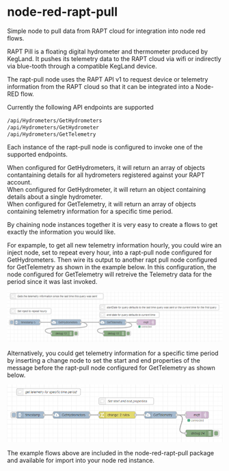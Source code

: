 # node-red-rapt-pull
Simple node to pull data from RAPT cloud for integration into node red flows.

RAPT Pill is a floating digital hydrometer and thermometer produced by KegLand.
It pushes its telemetry data to the RAPT cloud via wifi or indirectly via blue-tooth through a compatible KegLand device.

The rapt-pull node uses the RAPT API v1 to request device or telemetry information from the RAPT cloud so that it can be integrated into a Node-RED flow.

Currently the following API endpoints are supported 

```
/api​/Hydrometers​/GetHydrometers
/api​/Hydrometers​/GetHydrometer
/api​/Hydrometers​/GetTelemetry
```
Each instance of the rapt-pull node is configured to invoke one of the supported endpoints.

When configured for GetHydrometers, it will return an array of objects contantaining details for all hydrometers registered against your RAPT account.  
When configured for GetHydrometer, it will return an object containing details about a single hydrometer.  
When configured for GetTelemetry, it will return an array of objects containing telemetry information for a specific time period.  

By chaining node instances together it is very easy to create a flows to get exactly the information you would like.

For expample, to get all new telemetry information hourly, you could wire an inject node, set to repeat every hour, into a rapt-pull node configured for GetHydrometers. Then wire its output to another rapt pull node configured for GetTelemetry as shown in the example below. In this configuration, the node configured for GetTelemetry will retreive the Telemetry data for the period since it was last invoked.

![example](./readme/example1.png?raw=true)

Alternatively, you could get telemetry information for a specific time period by inserting a change node to set the start and end properties of the message before the rapt-pull node configured for GetTelemetry as shown below.

![example](./readme/example2.png?raw=true)


The example flows above are included in the node-red-rapt-pull package and available for import into your node red instance.
